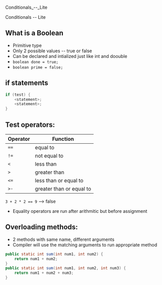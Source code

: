 Conditionals_--_Lite

Conditionals -- Lite

## What is a Boolean
- Primitive type
- Only 2 possible values -- true or false
- Can be declared and intialized just like int and doouble
- `boolean done = true;`
- `boolean prime = false;`

## if statements
```java
if (test) {
	<statement>;
	<statement>;
}
```
## Test operators:
| Operator | Function |
|--------|-------|
|`==` |equal to|
|`!=` |not equal to|
|`<` |less than|
|`>` |greater than|
|`<=` |less than or equal to|
|`>-` |greater than or equal to|

`3 + 2 * 2 == 9` --> false
- Equality operators are run after arithmitic but before assignment

## Overloading methods:
- 2 methods with same name, different arguments
- Compiler will use the matching arguments to run appropriate method
```java
public static int sum(int num1, int num2) {
	return num1 + num2;
}
public static int sum(int num1, int num2, int num3) {
	return num1 + num2 + num3;
}